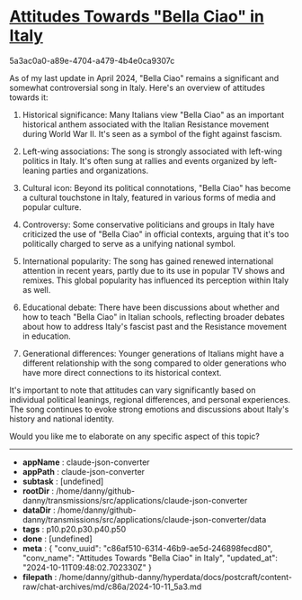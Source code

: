 # [Attitudes Towards "Bella Ciao" in Italy](https://claude.ai/chat/c86af510-6314-46b9-ae5d-246898fecd80)

5a3ac0a0-a89e-4704-a479-4b4e0ca9307c

 As of my last update in April 2024, "Bella Ciao" remains a significant and somewhat controversial song in Italy. Here's an overview of attitudes towards it:

1. Historical significance: Many Italians view "Bella Ciao" as an important historical anthem associated with the Italian Resistance movement during World War II. It's seen as a symbol of the fight against fascism.

2. Left-wing associations: The song is strongly associated with left-wing politics in Italy. It's often sung at rallies and events organized by left-leaning parties and organizations.

3. Cultural icon: Beyond its political connotations, "Bella Ciao" has become a cultural touchstone in Italy, featured in various forms of media and popular culture.

4. Controversy: Some conservative politicians and groups in Italy have criticized the use of "Bella Ciao" in official contexts, arguing that it's too politically charged to serve as a unifying national symbol.

5. International popularity: The song has gained renewed international attention in recent years, partly due to its use in popular TV shows and remixes. This global popularity has influenced its perception within Italy as well.

6. Educational debate: There have been discussions about whether and how to teach "Bella Ciao" in Italian schools, reflecting broader debates about how to address Italy's fascist past and the Resistance movement in education.

7. Generational differences: Younger generations of Italians might have a different relationship with the song compared to older generations who have more direct connections to its historical context.

It's important to note that attitudes can vary significantly based on individual political leanings, regional differences, and personal experiences. The song continues to evoke strong emotions and discussions about Italy's history and national identity.

Would you like me to elaborate on any specific aspect of this topic?

---

* **appName** : claude-json-converter
* **appPath** : claude-json-converter
* **subtask** : [undefined]
* **rootDir** : /home/danny/github-danny/transmissions/src/applications/claude-json-converter
* **dataDir** : /home/danny/github-danny/transmissions/src/applications/claude-json-converter/data
* **tags** : p10.p20.p30.p40.p50
* **done** : [undefined]
* **meta** : {
  "conv_uuid": "c86af510-6314-46b9-ae5d-246898fecd80",
  "conv_name": "Attitudes Towards \"Bella Ciao\" in Italy",
  "updated_at": "2024-10-11T09:48:02.702330Z"
}
* **filepath** : /home/danny/github-danny/hyperdata/docs/postcraft/content-raw/chat-archives/md/c86a/2024-10-11_5a3.md